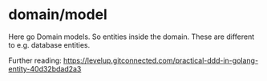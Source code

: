 # domain/model

Here go Domain models. So entities inside the domain. These are different to e.g. database entities.

Further reading: https://levelup.gitconnected.com/practical-ddd-in-golang-entity-40d32bdad2a3